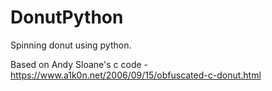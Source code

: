 # DonutPython
Spinning donut using python. 

Based on Andy Sloane's c code - https://www.a1k0n.net/2006/09/15/obfuscated-c-donut.html
